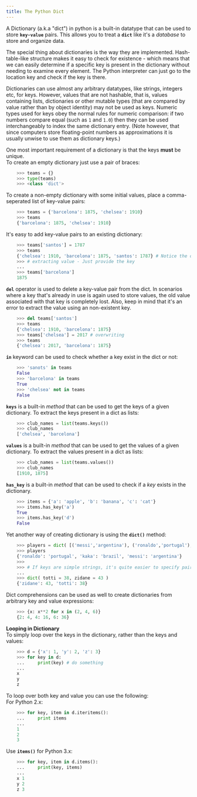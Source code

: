 ```yaml
---
title: The Python Dict
---
```


A Dictionary (a.k.a "dict") in python is a built-in datatype that can be used to store **`key-value`** pairs. This allows you to treat a **`dict`** like it's a *database* to store and organize data.  
  
The special thing about dictionaries is the way they are implemented. Hash-table-like structure makes it easy to check for
existence - which means that we can easily determine if a specific key is present in the dictionary without needing to examine
every element. The Python interpreter can just go to the location key and check if the key is there.

Dictionaries can use almost any arbitrary datatypes, like strings, integers etc, for keys. However, values that are not hashable,
that is, values containing lists, dictionaries or other mutable types (that are compared by value rather than by object identity) may not be used as keys. Numeric types used for keys obey the normal rules for numeric comparison: if two numbers compare equal (such as `1` and `1.0`) then they can be used interchangeably to index the same dictionary entry. (Note however, that since computers store floating-point numbers as approximations it is usually unwise to use them as dictionary keys.)  

One most important requirement of a dictionary is that the keys **must** be unique.  
To create an empty dictionary just use a pair of braces:  
```python
    >>> teams = {}
    >>> type(teams)
    >>> <class 'dict'>
```  
To create a non-empty dictionary with some initial values, place a comma-seperated list of key-value pairs:  
```python
    >>> teams = {'barcelona': 1875, 'chelsea': 1910}
    >>> teams
    {'barcelona': 1875, 'chelsea': 1910}
``` 
It's easy to add key-value pairs to an existing dictionary:
```python
    >>> teams['santos'] = 1787
    >>> teams
    {'chelsea': 1910, 'barcelona': 1875, 'santos': 1787} # Notice the order - Dictionaries are unordered !
    >>> # extracting value - Just provide the key
    ...
    >>> teams['barcelona']
    1875
```  
**`del`** operator is used to delete a key-value pair from the dict. In scenarios where a key that's already in use is again used to store values, the old value associated with that key is completely lost. Also, keep in mind that it's an error to extract the value using an non-existent key.
```python
    >>> del teams['santos']
    >>> teams
    {'chelsea': 1910, 'barcelona': 1875}
    >>> teams['chelsea'] = 2017 # overwriting    
    >>> teams
    {'chelsea': 2017, 'barcelona': 1875}
```  
**`in`** keyword can be used to check whether a key exist in the dict or not:  

```python
    >>> 'sanots' in teams
    False    
    >>> 'barcelona' in teams
    True
    >>> 'chelsea' not in teams
    False
```  
**`keys`** is a built-in *method* that can be used to get the keys of a given dictionary. To extract the keys present in a dict as lists:  
```python
    >>> club_names = list(teams.keys())    
    >>> club_names
    ['chelsea', 'barcelona']
```  
**`values`** is a built-in *method* that can be used to get the values of a given dictionary. To extract the values present in a dict as lists:  
```python
    >>> club_names = list(teams.values())    
    >>> club_names
    [1910, 1875]
```  
**`has_key`** is a built-in *method* that can be used to check if a *key* exists in the dictionary.
```python
    >>> items = {'a': 'apple', 'b': 'banana', 'c': 'cat'}
    >>> items.has_key('a')
    True
    >>> items.has_key('d')
    False
```

Yet another way of creating dictionary is using the **`dict()`** method:
```python
    >>> players = dict( [('messi','argentina'), ('ronaldo','portugal'), ('kaka','brazil')] ) # sequence of key-value pair is passed  
    >>> players
    {'ronaldo': 'portugal', 'kaka': 'brazil', 'messi': 'argentina'}
    >>> 
    >>> # If keys are simple strings, it's quite easier to specify pairs using keyword arguments
    ...
    >>> dict( totti = 38, zidane = 43 )
    {'zidane': 43, 'totti': 38}
``` 
Dict comprehensions can be used as well to create dictionaries from arbitrary key and value expressions:  
```python
    >>> {x: x**2 for x in (2, 4, 6)}
    {2: 4, 4: 16, 6: 36}
```
  
**Looping in Dictionary**  
To simply loop over the keys in the dictionary, rather than the keys and values:
```python
    >>> d = {'x': 1, 'y': 2, 'z': 3} 
    >>> for key in d:
    ...     print(key) # do something
    ...
    x
    y
    z
```
To loop over both key and value you can use the following:  
For Python 2.x:  
```python
    >>> for key, item in d.iteritems():
    ...     print items
    ...
    1
    2
    3
```
Use **`items()`** for Python 3.x:  
```python
    >>> for key, item in d.items():
    ...     print(key, items)
    ...
    x 1
    y 2
    z 3
```
